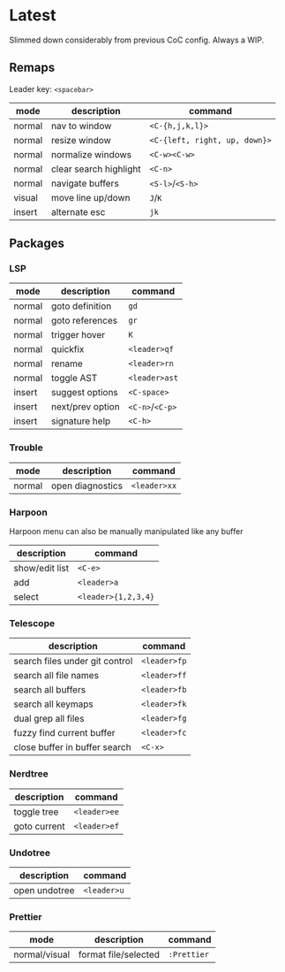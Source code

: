 # Latest

Slimmed down considerably from previous CoC config. Always a WIP.

## Remaps

Leader key: `<spacebar>`

| mode   | description            | command                       |
| ------ | ---------------------- | ----------------------------- |
| normal | nav to window          | `<C-{h,j,k,l}>`               |
| normal | resize window          | `<C-{left, right, up, down}>` |
| normal | normalize windows      | `<C-w><C-w>`                  |
| normal | clear search highlight | `<C-n>`                       |
| normal | navigate buffers       | `<S-l>`/`<S-h>`               |
| visual | move line up/down      | `J`/`K`                       |
| insert | alternate esc          | `jk`                          |

## Packages

### LSP

| mode          | description                   | command         |
| ------------- | ----------------------------- | --------------- |
| normal        | goto definition               | `gd`            |
| normal        | goto references               | `gr`            |
| normal        | trigger hover                 | `K`             |
| normal        | quickfix                      | `<leader>qf`    |
| normal        | rename                        | `<leader>rn`    |
| normal        | toggle AST                    | `<leader>ast`   |
| insert        | suggest options               | `<C-space>`     |
| insert        | next/prev option              | `<C-n>`/`<C-p>` |
| insert        | signature help                | `<C-h>`         |

### Trouble

| mode          | description                   | command         |
| ------------- | ----------------------------- | --------------- |
| normal        | open diagnostics              | `<leader>xx`    |

### Harpoon

Harpoon menu can also be manually manipulated like any buffer

| description    | command             |
| -------------- | ------------------- |
| show/edit list | `<C-e>`         |
| add            | `<leader>a`         |
| select         | `<leader>{1,2,3,4}` |

### Telescope

| description                    | command       |
| ------------------------------ | ------------- |
| search files under git control | `<leader>fp`  |
| search all file names          | `<leader>ff`  |
| search all buffers             | `<leader>fb`  |
| search all keymaps             | `<leader>fk`  |
| dual grep all files            | `<leader>fg`  |
| fuzzy find current buffer      | `<leader>fc`  |
| close buffer in buffer search  | `<C-x>`       |

### Nerdtree

| description  | command      |
| ------------ | ------------ |
| toggle tree  | `<leader>ee` |
| goto current | `<leader>ef` |

### Undotree

| description   | command     |
| ------------- | ----------- |
| open undotree | `<leader>u` |

### Prettier

| mode          | description                   | command         |
| ------------- | ----------------------------- | --------------- |
| normal/visual | format file/selected          | `:Prettier`     |

